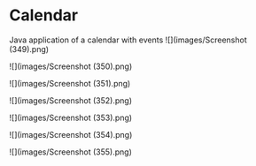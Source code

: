 # Calendar
Java application of a calendar with events
![](images/Screenshot (349).png)

![](images/Screenshot (350).png)

![](images/Screenshot (351).png)

![](images/Screenshot (352).png)

![](images/Screenshot (353).png)

![](images/Screenshot (354).png)

![](images/Screenshot (355).png)
